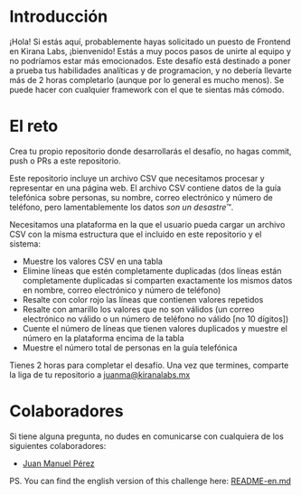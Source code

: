 # Introducción
¡Hola! Si estás aquí, probablemente hayas solicitado un puesto de Frontend en Kirana Labs, ¡bienvenido! Estás a muy pocos pasos de unirte al equipo y no podríamos estar más emocionados. Este desafío está destinado a poner a prueba tus habilidades analíticas y de programacion, y no debería llevarte más de 2 horas completarlo (aunque por lo general es mucho menos). Se puede hacer con cualquier framework con el que te sientas más cómodo.

# El reto
Crea tu propio repositorio donde desarrollarás el desafío, no hagas commit, push o PRs a este repositorio.

Este repositorio incluye un archivo CSV que necesitamos procesar y representar en una página web. El archivo CSV contiene datos de la guía telefónica sobre personas, su nombre, correo electrónico y número de teléfono, pero lamentablemente los datos *son un desastre*™.

Necesitamos una plataforma en la que el usuario pueda cargar un archivo CSV con la misma estructura que el incluido en este repositorio y el sistema:
- Muestre los valores CSV en una tabla
- Elimine líneas que estén completamente duplicadas (dos líneas están completamente duplicadas si comparten exactamente los mismos datos en nombre, correo electrónico y número de teléfono)
- Resalte con color rojo las líneas que contienen valores repetidos
- Resalte con amarillo los valores que no son válidos (un correo electrónico no válido o un número de teléfono no válido [no 10 dígitos])
- Cuente el número de líneas que tienen valores duplicados y muestre el número en la plataforma encima de la tabla
- Muestre el número total de personas en la guía telefónica

Tienes 2 horas para completar el desafío. Una vez que termines, comparte la liga de tu repositorio a juanma@kiranalabs.mx

# Colaboradores
Si tiene alguna pregunta, no dudes en comunicarse con cualquiera de los siguientes colaboradores:
- [Juan Manuel Pérez](mailto:juanma@kiranalabs.mx)

PS. You can find the english version of this challenge here: [README-en.md](#README-en.md)
